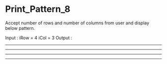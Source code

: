 # Print_Pattern_8

Accept number of rows and number of columns from user and display
below pattern.

Input : iRow = 4  iCol = 3
Output : 
* * *
* * *
* * *
* * *
